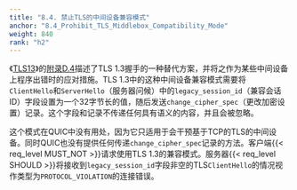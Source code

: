 ```yaml
---
title: "8.4. 禁止TLS的中间设备兼容模式"
anchor: "8.4_Prohibit_TLS_Middlebox_Compatibility_Mode"
weight: 840
rank: "h2"
---
```


《[TLS13]()》的[附录D.4]()描述了TLS 1.3握手的一种替代方案，并将之作为某些中间设备上程序出错时的应对措施。TLS 1.3中的这种中间设备兼容模式需要将`ClientHello`和`ServerHello`（服务器问候）中的`legacy_session_id`（兼容会话ID）字段设置为一个32字节长的值，随后发送`change_cipher_spec`（更改加密设置）记录。这个字段和记录不传递任何具有语义的内容，并且会被忽略。

这个模式在QUIC中没有用处，因为它只适用于会干预基于TCP的TLS的中间设备。同时QUIC也没有提供任何传递`change_cipher_spec`记录的方法。客户端{{< req_level MUST_NOT >}}请求使用TLS 1.3的兼容模式。服务器{{< req_level SHOULD >}}将接收到`legacy_session_id`字段非空的TLS`ClientHello`的情况视作类型为`PROTOCOL_VIOLATION`的连接错误。

